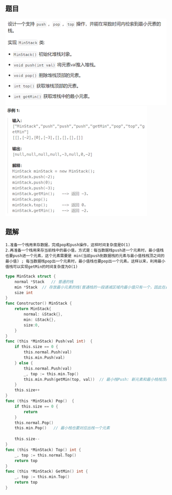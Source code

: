 ## 题目

<img src="17-155.最小栈.assets/image-20240306164536305.png" alt="image-20240306164536305" style="zoom: 67%;" />

<img src="17-155.最小栈.assets/image-20240306164548644.png" alt="image-20240306164548644" style="zoom:50%;" />

## 题解

```
1.准备一个栈用来存数据，完成pop和push操作，这样时间复杂度是O(1)
2.再准备一个栈用来存当前栈中的最小值，方式是：每当数据栈push进一个元素时，最小值栈也要push进一个元素，这个元素需要是 min(当前push到数据栈的元素与最小值栈栈顶之间的最小值) ; 每当数据栈pop出一个元素时，最小值栈也要pop出一个元素。这样以来，利用最小值栈可以实现getMin的时间复杂度为O(1)
```

```go
type MinStack struct {
    normal *Stack   // 普通的栈
    min *Stack  // 存放最小元素的栈(普通栈的一段递减区域内最小值只有一个，因此在最小栈中体现为相同长度的连续最小值)
    size int  
}
func Constructor() MinStack {
    return MinStack{
        normal: &Stack{},
        min: &Stack{},
        size:0,
    }
}
func (this *MinStack) Push(val int)  {
    if this.size == 0 {
        this.normal.Push(val)
        this.min.Push(val)
    } else {
        this.normal.Push(val)
        _, top := this.min.Top()
        this.min.Push(getMin(top, val))  // 最小栈Push: 新元素和最小栈栈顶两者中的最小值
    }
    this.size++
}
func (this *MinStack) Pop()  {
    if this.size == 0 {
        return
    }
    this.normal.Pop()
    this.min.Pop()   // 最小栈也要对应出栈一个元素

    this.size--
}
func (this *MinStack) Top() int {
    _, top := this.normal.Top()
    return top
}
func (this *MinStack) GetMin() int {
    _, top := this.min.Top()
    return top  
}
```

